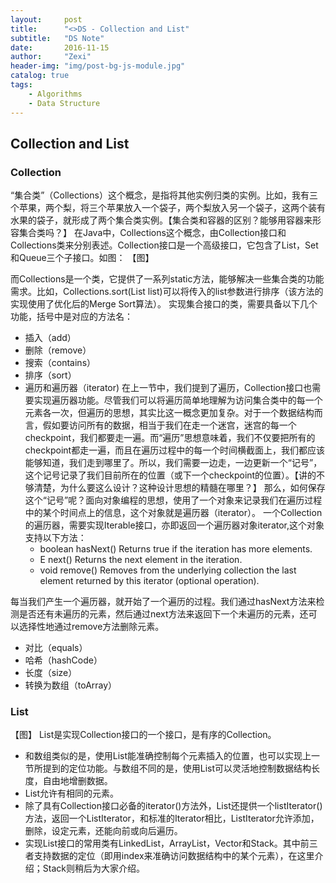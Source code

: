 ```yaml
---
layout:     post
title:      "<>DS - Collection and List"
subtitle:   "DS Note"
date:       2016-11-15
author:     "Zexi"
header-img: "img/post-bg-js-module.jpg"
catalog: true
tags:
    - Algorithms
    - Data Structure
---
```




## Collection and List

### Collection

“集合类”（Collections）这个概念，是指将其他实例归类的实例。比如，我有三个苹果，两个梨，将三个苹果放入一个袋子，两个梨放入另一个袋子，这两个装有水果的袋子，就形成了两个集合类实例。【集合类和容器的区别？能够用容器来形容集合类吗？】 在Java中，Collections这个概念，由Collection接口和Collections类来分别表述。Collection接口是一个高级接口，它包含了List，Set和Queue三个子接口。如图：
【图】

而Collections是一个类，它提供了一系列static方法，能够解决一些集合类的功能需求。比如，Collections.sort(List list)可以将传入的list参数进行排序（该方法的实现使用了优化后的Merge Sort算法）。
实现集合接口的类，需要具备以下几个功能，括号中是对应的方法名：

* 插入（add）
* 删除（remove）
* 搜索（contains）
* 排序（sort）
* 遍历和遍历器（iterator) 在上一节中，我们提到了遍历，Collection接口也需要实现遍历器功能。尽管我们可以将遍历简单地理解为访问集合类中的每一个元素各一次，但遍历的思想，其实比这一概念更加复杂。对于一个数据结构而言，假如要访问所有的数据，相当于我们在走一个迷宫，迷宫的每一个checkpoint，我们都要走一遍。而“遍历”思想意味着，我们不仅要把所有的checkpoint都走一遍，而且在遍历过程中的每一个时间横截面上，我们都应该能够知道，我们走到哪里了。所以，我们需要一边走，一边更新一个“记号”，这个记号记录了我们目前所在的位置（或下一个checkpoint的位置）。【讲的不够清楚，为什么要这么设计？这种设计思想的精髓在哪里？】 那么，如何保存这个“记号”呢？面向对象编程的思想，使用了一个对象来记录我们在遍历过程中的某个时间点上的信息，这个对象就是遍历器（iterator）。 一个Collection的遍历器，需要实现Iterable接口，亦即返回一个遍历器对象iterator,这个对象支持以下方法：
    * boolean hasNext() Returns true if the iteration has more elements.
    * E next() Returns the next element in the iteration.
    * void remove() Removes from the underlying collection the last element returned by this iterator (optional operation).

每当我们产生一个遍历器，就开始了一个遍历的过程。我们通过hasNext方法来检测是否还有未遍历的元素，然后通过next方法来返回下一个未遍历的元素，还可以选择性地通过remove方法删除元素。

* 对比（equals）
* 哈希（hashCode）
* 长度（size）
* 转换为数组（toArray）

### List

【图】 List是实现Collection接口的一个接口，是有序的Collection。

* 和数组类似的是，使用List能准确控制每个元素插入的位置，也可以实现上一节所提到的定位功能。与数组不同的是，使用List可以灵活地控制数据结构长度，自由地增删数据。
* List允许有相同的元素。
* 除了具有Collection接口必备的iterator()方法外，List还提供一个listIterator()方法，返回一个ListIterator，和标准的Iterator相比，ListIterator允许添加，删除，设定元素，还能向前或向后遍历。
* 实现List接口的常用类有LinkedList，ArrayList，Vector和Stack。其中前三者支持数据的定位（即用index来准确访问数据结构中的某个元素），在这里介绍；Stack则稍后为大家介绍。
